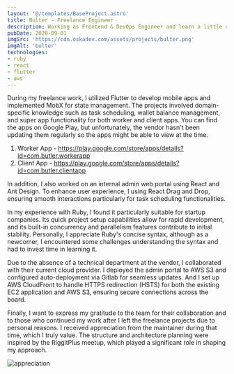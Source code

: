 ```yaml
---
layout: '@/templates/BaseProject.astro'
title: Bulter - Freelance Engineer
description: Working as Frontend & DevOps Engineer and learn a little of Ruby!
pubDate: 2020-09-01
imgSrc: 'https://cdn.oskadev.com/assets/projects/bulter.png'
imgAlt: 'bulter'
technologies:
- ruby
- react
- flutter
- aws
---
```


During my freelance work, I utilized Flutter to develop mobile apps and implemented MobX for state management. The projects involved domain-specific knowledge such as task scheduling, wallet balance management, and super app functionality for both worker and client apps. You can find the apps on Google Play, but unfortunately, the vendor hasn't been updating them regularly so the apps might be able to view at the time.

1. Worker App - https://play.google.com/store/apps/details?id=com.butler.workerapp
2. Client App -  https://play.google.com/store/apps/details?id=com.butler.clientapp

In addition, I also worked on an internal admin web portal using React and Ant Design. To enhance user experience, I using React Drag and Drop, ensuring smooth interactions particularly for task scheduling functionalities.

In my experience with Ruby, I found it particularly suitable for startup companies. Its quick project setup capabilities allow for rapid development, and its built-in concurrency and parallelism features contribute to initial stability. Personally, I appreciate Ruby's concise syntax, although as a newcomer, I encountered some challenges understanding the syntax and had to invest time in learning it.

Due to the absence of a technical department at the vendor, I collaborated with their current cloud provider. I deployed the admin portal to AWS S3 and configured auto-deployment via Gitlab for seamless updates. And I set up AWS CloudFront to handle HTTPS redirection (HSTS) for both the existing EC2 application and AWS S3, ensuring secure connections across the board.

Finally, I want to express my gratitude to the team for their collaboration and to those who continued my work after I left the freelance projects due to personal reasons. I received appreciation from the maintainer during that time, which I truly value. The structure and architecture planning were inspired by the RiggitPlus meetup, which played a significant role in shaping my approach.

![appreciation](/assets/projects/bulter-appreciation.jpeg)